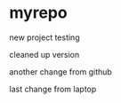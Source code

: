 # myrepo
new project testing

cleaned up version

another change from github

last change from laptop
